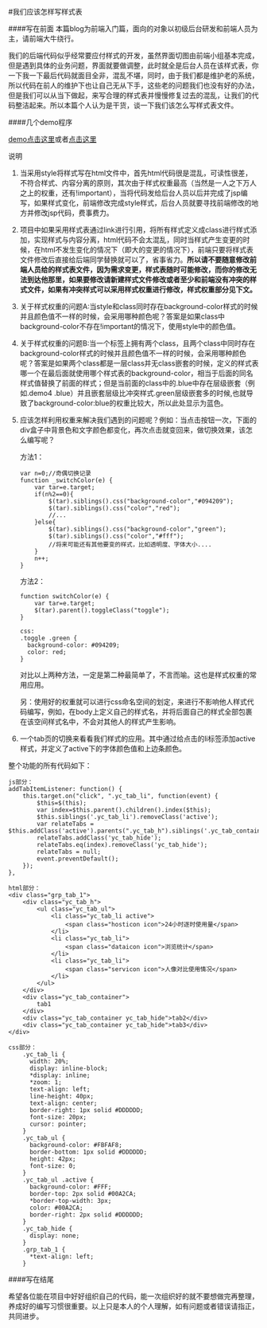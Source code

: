 #我们应该怎样写样式表

####写在前面
本篇blog为前端入门篇，面向的对象以初级后台研发和前端人员为主，请前端大牛绕行。

我们的后端代码似乎经常要应付样式的开发，虽然界面切图由前端小组基本完成，但是遇到具体的业务问题，界面就要做调整，此时就全是后台人员在该样式表，你一下我一下最后代码就面目全非，混乱不堪，同时，由于我们都是维护老的系统，所以代码在前人的维护下也让自己无从下手，这些老的问题我们也没有好的办法，但是我们可以从当下做起，来写合理的样式表并慢慢修复过去的混乱，让我们的代码整洁起来。所以本篇个人认为是干货，谈一下我们该怎么写样式表文件。

####几个demo程序

[demo点击这里](../code/stylesheet/style.html)或者[点击这里](http://codepen.io/ynchuan/pen/epVeZa)

说明

1. 当采用style将样式写在html文件中，首先html代码很是混乱，可读性很差，不符合样式、内容分离的原则，其次由于样式权重最高（当然是一人之下万人之上的权重，还有!important），当将代码发给后台人员以后并完成了jsp编写，如果样式变化，前端修改完成style样式，后台人员就要寻找前端修改的地方并修改jsp代码，费事费力。
2. 项目中如果采用样式表通过link进行引用，将所有样式定义成class进行样式添加，实现样式与内容分离，html代码不会太混乱，同时当样式产生变更的时候，在html不发生变化的情况下（即大的变更的情况下），前端只要将样式表文件修改后直接给后端同学替换就可以了，省事省力。**所以请不要随意修改前端人员给的样式表文件，因为需求变更，样式表随时可能修改，而你的修改无法到达他那里，如果要修改请新建样式文件修改或者至少和前端没有冲突的样式文件，如果有冲突样式可以采用样式权重进行修改，样式权重部分见下文。**
3. 关于样式权重的问题A:当style和class同时存在background-color样式的时候并且颜色值不一样的时候，会采用哪种颜色呢？答案是如果class中background-color不存在!important的情况下，使用style中的颜色值。
4.  关于样式权重的问题B:当一个标签上拥有两个class，且两个class中同时存在background-color样式的时候并且颜色值不一样的时候，会采用哪种颜色呢？答案是如果两个class都是一层class并无class嵌套的时候，定义的样式表哪一个在最后面就使用哪个样式表的background-color，相当于后面的同名样式值替换了前面的样式；但是当前面的class中的.blue中存在层级嵌套（例如.demo4 .blue）并且嵌套层级比冲突样式.green层级嵌套多的时候,也就导致了background-color:blue的权重比较大，所以此处显示为蓝色。
5.  应该怎样利用权重来解决我们遇到的问题呢？例如：当点击按钮一次，下面的div盒子中背景色和文字颜色都变化，再次点击就变回来，做切换效果，该怎么编写呢？


	方法1：
	
		var n=0;//奇偶切换记录
		function _switchColor(e) {
			var tar=e.target;
			if(n%2==0){
				$(tar).siblings().css("background-color","#094209");
				$(tar).siblings().css("color","red");
				//...
			}else{
				$(tar).siblings().css("background-color","green");
				$(tar).siblings().css("color","#fff");
				//将来可能还有其他要变的样式，比如透明度、字体大小....
			}
			n++; 
		}
	方法2：
	
		function switchColor(e) {
			var tar=e.target;
			$(tar).parent().toggleClass("toggle");
		}
		
		css:
		.toggle .green {
		  background-color: #094209;
		  color: red;
		}
	
	对比以上两种方法，一定是第二种最简单了，不言而喻。这也是样式权重的常用应用。

	另：使用好的权重就可以进行css命名空间的划定，来进行不影响他人样式代码编写，例如，在body上定义自己的样式名，并将后面自己的样式全部包裹在该空间样式名中，不会对其他人的样式产生影响。

6.  一个tab页的切换来看看我们样式的应用。其中通过给点击的li标签添加active样式，并定义了active下的字体颜色值和上边条颜色。

整个功能的所有代码如下：
	
	js部分：
	addTabItemListener: function() {
		this.target.on("click", ".yc_tab_li", function(event) {
			$this=$(this);
			var index=$this.parent().children().index($this);
			$this.siblings('.yc_tab_li').removeClass('active');
			var relateTabs = $this.addClass('active').parents(".yc_tab_h").siblings('.yc_tab_container');
			relateTabs.addClass('yc_tab_hide');
			relateTabs.eq(index).removeClass('yc_tab_hide');
			relateTabs = null;
			event.preventDefault();
		});
	},

	html部分：
	<div class="grp_tab_1">
		<div class="yc_tab_h">
			<ul class="yc_tab_ul">
				<li class="yc_tab_li active">
					<span class="hosticon icon">24小时逐时使用量</span>
				</li>
				<li class="yc_tab_li">
					<span class="dataicon icon">浏览统计</span>
				</li>
				<li class="yc_tab_li">
					<span class="servicon icon">人像对比使用情况</span>
				</li>
			</ul>
		</div>
		<div class="yc_tab_container">
			tab1
		</div>
		<div class="yc_tab_container yc_tab_hide">tab2</div>
		<div class="yc_tab_container yc_tab_hide">tab3</div>
	</div>

	css部分： 
		.yc_tab_li {
		  width: 20%;
		  display: inline-block;
		  *display: inline;
		  *zoom: 1;
		  text-align: left;
		  line-height: 40px;
		  text-align: center;
		  border-right: 1px solid #DDDDDD;
		  font-size: 20px;
		  cursor: pointer;
		}
		.yc_tab_ul {
		  background-color: #FBFAF8;
		  border-bottom: 1px solid #DDDDDD;
		  height: 42px;
		  font-size: 0;
		}
		.yc_tab_ul .active {
		  background-color: #FFF;
		  border-top: 2px solid #00A2CA;
		  *border-top-width: 3px;
		  color: #00A2CA;
		  border-right: 2px solid #DDDDDD;
		}
		.yc_tab_hide {
		  display: none;
		}
		.grp_tab_1 {
		  *text-align: left;
		}

####写在结尾

希望各位能在项目中好好组织自己的代码，能一次组织好的就不要想做完再整理，养成好的编写习惯很重要。以上只是本人的个人理解，如有问题或者错误请指正，共同进步。
